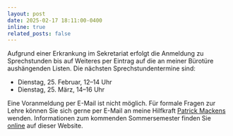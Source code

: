 ```yaml
---
layout: post
date: 2025-02-17 18:11:00-0400
inline: true
related_posts: false
---
```


Aufgrund einer Erkrankung im Sekretariat erfolgt die Anmeldung zu Sprechstunden
bis auf Weiteres per Eintrag auf die an meiner Bürotüre aushängenden Listen.
Die nächsten Sprechstundentermine sind:

- Dienstag, 25. Februar, 12&ndash;14 Uhr
- Dienstag, 25. März, 14&ndash;16 Uhr

Eine Voranmeldung per E-Mail ist nicht möglich. Für formale Fragen zur Lehre
können Sie sich gerne per E-Mail an meine Hilfkraft <a
href="mailto:patrick.mackens.1@hu-berlin.de">Patrick Mackens</a> wenden.
Informationen zum kommenden Sommersemester finden Sie <a href="{{ site.baseurl
}}/teaching">online</a> auf dieser Website.
